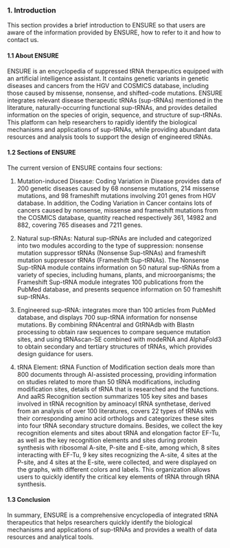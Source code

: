 ### 1. Introduction

This section provides a brief introduction to ENSURE so that users are aware of the information provided by ENSURE, how to refer to it and how to contact us\.

#### 1.1 About ENSURE

ENSURE is an encyclopedia of suppressed tRNA therapeutics equipped with an artificial intelligence assistant\. It contains genetic variants in genetic diseases and cancers from the HGV and COSMICS database, including those caused by missense, nonsense, and shifted\-code mutations\. ENSURE integrates relevant disease therapeutic tRNAs \(sup\-tRNAs\) mentioned in the literature, naturally\-occurring functional sup\-tRNAs, and provides detailed information on the species of origin, sequence, and structure of sup\-tRNAs\. This platform can help researchers to rapidly identify the biological mechanisms and applications of sup\-tRNAs, while providing abundant data resources and analysis tools to support the design of engineered tRNAs\.

#### 1.2 Sections of ENSURE

The current version of ENSURE contains four sections:

1. Mutation-induced Disease: Coding Variation in Disease provides data of 200 genetic diseases caused by 68 nonsense mutations, 214 missense mutations, and 98 frameshift mutations involving 201 genes from HGV database\. In addition, the Coding Variation in Cancer contains lots of cancers caused by nonsense, missense and frameshift mutations from the COSMICS database, quantity reached respectively 361, 14982 and 882, covering 765 diseases and 7211 genes\.

2. Natural sup\-tRNAs: Natural sup\-tRNAs are included and categorized into two modules according to the type of suppression: nonsense mutation suppressor tRNAs \(Nonsense Sup\-tRNAs\) and frameshift mutation suppressor tRNAs \(Frameshift Sup\-tRNAs\)\. The Nonsense Sup\-tRNA module contains information on 50 natural sup\-tRNAs from a variety of species, including humans, plants, and microorganisms; the Frameshift Sup\-tRNA module integrates 100 publications from the PubMed database, and presents sequence information on 50 frameshift sup\-tRNAs\.

3. Engineered sup-tRNA: integrates more than 100 articles from PubMed database, and displays 700 sup\-tRNA information for nonsense mutations\. By combining RNAcentral and GtRNAdb with Blastn processing to obtain raw sequences to compare sequence mutation sites, and using tRNAscan\-SE combined with modeRNA and AlphaFold3 to obtain secondary and tertiary structures of tRNAs, which provides design guidance for users\.

4. tRNA Element: tRNA Function of Modification section deals more than 800 documents through AI\-assisted processing, providing information on studies related to more than 50 tRNA modifications, including modification sites, details of tRNA that is researched and the functions\. And aaRS Recognition section summarizes 105 key sites and bases involved in tRNA recognition by aminoacyl tRNA synthetase, derived from an analysis of over 100 literatures, covers 22 types of tRNAs with their corresponding amino acid orthologs and categorizes these sites into four tRNA secondary structure domains\. Besides, we collect the key recognition elements and sites about tRNA and elongation factor EF\-Tu, as well as the key recognition elements and sites during protein synthesis with ribosomal A\-site, P\-site and E\-site, among which, 8 sites interacting with EF\-Tu, 9 key sites recognizing the A\-site, 4 sites at the P\-site, and 4 sites at the E\-site, were collected, and were displayed on the graphs, with different colors and labels\. This organization allows users to quickly identify the critical key elements of tRNA through tRNA synthesis\.

#### 1.3 Conclusion

In summary, ENSURE is a comprehensive encyclopedia of integrated tRNA therapeutics that helps researchers quickly identify the biological mechanisms and applications of sup\-tRNAs and provides a wealth of data resources and analytical tools\.

